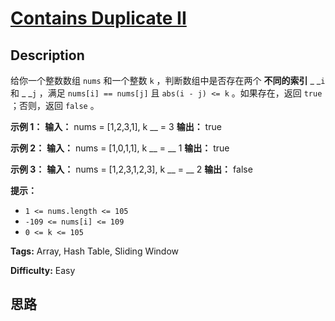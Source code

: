 # [Contains Duplicate II][title]

## Description

给你一个整数数组 `nums` 和一个整数 `k` ，判断数组中是否存在两个 **不同的索引** _ _`i` 和 _ _`j` ，满足 `nums[i]
== nums[j]` 且 `abs(i - j) <= k` 。如果存在，返回 `true` ；否则，返回 `false` 。



**示例  1：**
            **输入：** nums = [1,2,3,1], k __ = 3    **输出：** true

**示例 2：**
            **输入：** nums = [1,0,1,1], k __ = __ 1    **输出：** true

**示例 3：**
            **输入：** nums = [1,2,3,1,2,3], k __ = __ 2    **输出：** false





**提示：**

  * `1 <= nums.length <= 105`
  * `-109 <= nums[i] <= 109`
  * `0 <= k <= 105`


**Tags:** Array, Hash Table, Sliding Window

**Difficulty:** Easy

## 思路

[title]: https://leetcode-cn.com/problems/contains-duplicate-ii
